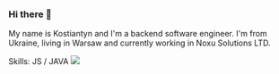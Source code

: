 ### Hi there 👋

My name is Kostiantyn and I'm a backend software engineer. I'm from Ukraine, living in Warsaw and currently working in Noxu Solutions LTD.

Skills: JS / JAVA 
![](https://img.shields.io/badge/Code-JavaScript-informational?style=flat-square&logo=javascript&logoColor=white&color=5194f0)
